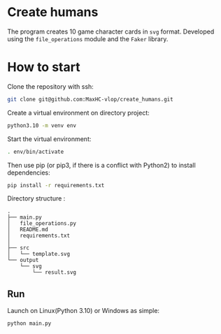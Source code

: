 # Create humans

The program creates 10 game character cards in `svg` format. Developed using the `file_operations` module and the `Faker` library.

# How to start

Clone the repository with ssh:
```bash
git clone git@github.com:MaxHC-vlop/create_humans.git
```

Create a virtual environment on directory project:
```bash
python3.10 -m venv env
```

Start the virtual environment:
```bash
. env/bin/activate
```

Then use pip (or pip3, if there is a conflict with Python2) to install dependencies:
```bash
pip install -r requirements.txt
```

Directory structure :
```
.
├── main.py
│   file_operations.py
│   README.md
│   requirements.txt
│
├── src
│   └── template.svg
└── output
    └── svg
        └── result.svg
```

## Run

Launch on Linux(Python 3.10) or Windows as simple:
```bash
python main.py
```